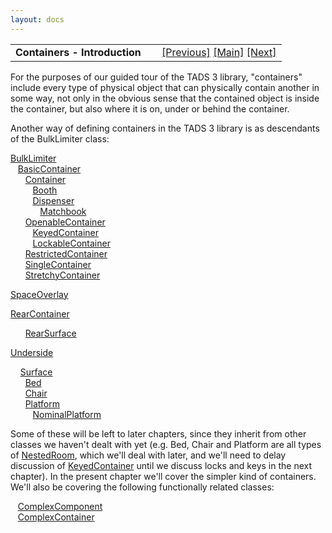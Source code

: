 ```yaml
---
layout: docs
---
```

<table width="100%" data-border="0" data-cellspacing="0"
data-cellpadding="3" data-bgcolor="#C0C0C0">
<colgroup>
<col style="width: 50%" />
<col style="width: 50%" />
</colgroup>
<tbody>
<tr>
<td style="text-align: left;"><strong>Containers - Introduction<br />
</strong></td>
<td style="text-align: right;"><a href="wearable.html">[Previous]</a> <a
href="generalintroduction.html">[Main]</a> <a
href="bulklimiter.html">[Next]</a></td>
</tr>
</tbody>
</table>

  
For the purposes of our guided tour of the TADS 3 library, "containers"
include every type of physical object that can physically contain
another in some way, not only in the obvious sense that the contained
object is inside the container, but also where it is on, under or behind
the container.  
  
Another way of defining containers in the TADS 3 library is as
descendants of the BulkLimiter class:  
  
[BulkLimiter](bulklimiter.html)  
   [BasicContainer](basiccontainer.html)  
      [Container](container.html)  
         [Booth](booth.html)  
         [Dispenser](dispenser.html)  
            [Matchbook](matchstick+matchbook.html)  
      [OpenableContainer](openablecontainer.html)  
         [KeyedContainer](keyedcontainer.html)  
         [LockableContainer](lockablecontainer.html)  
      [RestrictedContainer](restrictedcontainer.html)  
      [SingleContainer](singlecontainer.html)  
      [StretchyContainer](stretchycontainer.html)  

<a href="spaceoverlay.html">SpaceOverlay</a>  



<a href="rearcontainer.html">RearContainer</a>  

      <a href="rearsurface.html">RearSurface</a>  

<a href="underside.html">Underside</a>  



    [Surface](surface.html)  
      [Bed](bed.html)  
      [Chair](chair.html)  
      [Platform](platform.html)  
         [NominalPlatform](nominalplatform.html)  
  
Some of these will be left to later chapters, since they inherit from
other classes we haven't dealt with yet (e.g. Bed, Chair and Platform
are all types of [NestedRoom](nestedroom.html), which we'll deal with
later, and we'll need to delay discussion of
[KeyedContainer](keyedcontainer.html) until we discuss locks and keys in
the next chapter). In the present chapter we'll cover the simpler kind
of containers. We'll also be covering the following functionally related
classes:  
  
   [ComplexComponent](complexcontainer.html)  
   [ComplexContainer](complexcontainer.html)  
  
  
  
  
  
